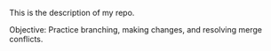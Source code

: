 This is the description of my repo.

Objective: Practice branching, making changes, and resolving merge conflicts.


